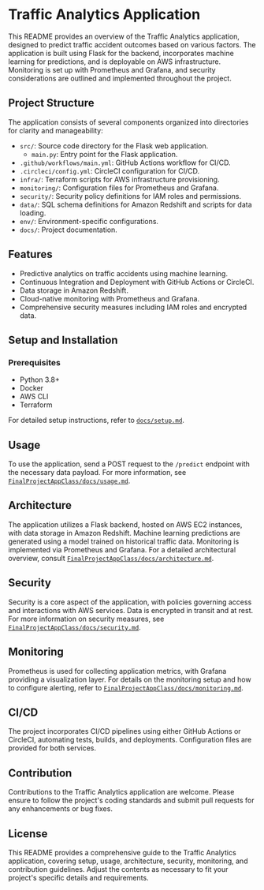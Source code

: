 # Traffic Analytics Application

This README provides an overview of the Traffic Analytics application, designed to predict traffic accident outcomes based on various factors. The application is built using Flask for the backend, incorporates machine learning for predictions, and is deployable on AWS infrastructure. Monitoring is set up with Prometheus and Grafana, and security considerations are outlined and implemented throughout the project.

## Project Structure

The application consists of several components organized into directories for clarity and manageability:

- `src/`: Source code directory for the Flask web application.
  - `main.py`: Entry point for the Flask application.
- `.github/workflows/main.yml`: GitHub Actions workflow for CI/CD.
- `.circleci/config.yml`: CircleCI configuration for CI/CD.
- `infra/`: Terraform scripts for AWS infrastructure provisioning.
- `monitoring/`: Configuration files for Prometheus and Grafana.
- `security/`: Security policy definitions for IAM roles and permissions.
- `data/`: SQL schema definitions for Amazon Redshift and scripts for data loading.
- `env/`: Environment-specific configurations.
- `docs/`: Project documentation.

## Features

- Predictive analytics on traffic accidents using machine learning.
- Continuous Integration and Deployment with GitHub Actions or CircleCI.
- Data storage in Amazon Redshift.
- Cloud-native monitoring with Prometheus and Grafana.
- Comprehensive security measures including IAM roles and encrypted data.

## Setup and Installation

### Prerequisites

- Python 3.8+
- Docker
- AWS CLI
- Terraform

For detailed setup instructions, refer to [`docs/setup.md`](docs/setup.md).

## Usage

To use the application, send a POST request to the `/predict` endpoint with the necessary data payload. For more information, see [`FinalProjectAppClass/docs/usage.md`](docs/usage.md).

## Architecture

The application utilizes a Flask backend, hosted on AWS EC2 instances, with data storage in Amazon Redshift. Machine learning predictions are generated using a model trained on historical traffic data. Monitoring is implemented via Prometheus and Grafana. For a detailed architectural overview, consult [`FinalProjectAppClass/docs/architecture.md`](docs/architecture.md).

## Security

Security is a core aspect of the application, with policies governing access and interactions with AWS services. Data is encrypted in transit and at rest. For more information on security measures, see [`FinalProjectAppClass/docs/security.md`](docs/security.md).

## Monitoring

Prometheus is used for collecting application metrics, with Grafana providing a visualization layer. For details on the monitoring setup and how to configure alerting, refer to [`FinalProjectAppClass/docs/monitoring.md`](FinalProjectAppClass/docs/monitoring.md).

## CI/CD

The project incorporates CI/CD pipelines using either GitHub Actions or CircleCI, automating tests, builds, and deployments. Configuration files are provided for both services.

## Contribution

Contributions to the Traffic Analytics application are welcome. Please ensure to follow the project's coding standards and submit pull requests for any enhancements or bug fixes.

## License


This README provides a comprehensive guide to the Traffic Analytics application, covering setup, usage, architecture, security, monitoring, and contribution guidelines. Adjust the contents as necessary to fit your project's specific details and requirements.
